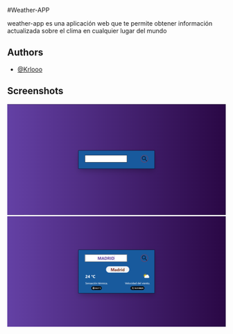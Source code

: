 #Weather-APP

weather-app es una aplicación web que te permite obtener información actualizada sobre el clima en cualquier lugar del mundo


## Authors

- [@Krlooo](https://github.com/Krlooo)


## Screenshots

![App Screenshot](https://github.com/Krlooo/weather-APP/blob/main/screenshots/screenshot-1.PNG)
![App Screenshot](https://github.com/Krlooo/weather-APP/blob/main/screenshots/screenshot-2.PNG)
